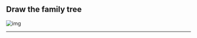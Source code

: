 <!--{type:center img large}-->
<!--{title:Draw the family tree }-->
## Draw the family tree 
![img](https://i.imgur.com/pshjK2F.png )

-------------------------------------------------

[for speaker]: <> (For practice, try out drawing the family tree we just created on paper. Also, for more practice, try implementing your own family tree in Python by adding and deleting the new object nodes with family member.)